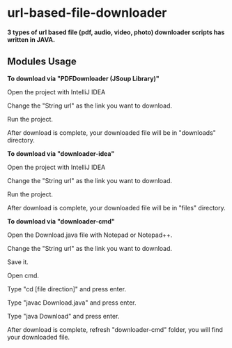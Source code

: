# url-based-file-downloader

**3 types of url based file (pdf, audio, video, photo) downloader scripts has written in JAVA.**


## Modules Usage

**To download via "PDFDownloader (JSoup Library)"**

Open the project with IntelliJ IDEA

Change the "String url" as the link you want to download.

Run the project.

After download is complete, your downloaded file will be in "downloads" directory.


**To download via "downloader-idea"**

Open the project with IntelliJ IDEA

Change the "String url" as the link you want to download.

Run the project.

After download is complete, your downloaded file will be in "files" directory.


**To download via "downloader-cmd"**

Open the Download.java file with Notepad or Notepad++.

Change the "String url" as the link you want to download.

Save it.

Open cmd.

Type "cd [file direction]" and press enter.

Type "javac Download.java" and press enter.

Type "java Download" and press enter.

After download is complete, refresh "downloader-cmd" folder, you will find your downloaded file.
